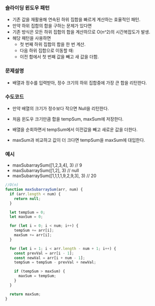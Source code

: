 ### 슬라이딩 윈도우 패턴

- 기존 값을 재활용해 연속된 하위 집합을 빠르게 계산하는 효율적인 패턴.
- 만약 하위 집합의 합을 구하는 문제가 있다면
- 기존 방식은 모든 하위 집합의 합을 계산하므로 O(n^2)의 시간복잡도가 발생.
- 해당 패턴을 사용하면
  - 첫 번째 하위 집합의 합을 한 번 계산.
  - 다음 하위 집합으로 이동할 때:
  - 이전 합에서 첫 번째 값을 빼고 새 값을 더함.

### 문제설명

- 배열과 정수를 입력받아, 정수 크기의 하위 집합중에 가장 큰 합을 리턴한다.

### 수도코드

- 만약 배열의 크기가 정수보다 작으면 Null을 리턴한다.
- 처음 윈도우 크기만큼 합을 tempSum, maxSum에 저장한다.

- 배열을 순회하면서 tempSum에서 이전값을 빼고 새로운 값을 더한다.
- maxSum과 비교하고 값이 더 크다면 tempSum을 maxSum에 대입한다.

### 예시

- maxSubarraySum([1,2,3,4], 3) // 9
- maxSubarraySum([1,2], 3) // null
- maxSubarraySum([1,1,1,1,9,2,9,3], 3) // 20

```javascript
//O(n)
function maxSubarraySum(arr, num) {
  if (arr.length < num) {
    return null;
  }

  let tempSum = 0;
  let maxSum = 0;

  for (let i = 0; i < num; i++) {
    tempSum += arr[i];
    maxSum += arr[i];
  }

  for (let i = 1; i < arr.length - num + 1; i++) {
    const prevVal = arr[i - 1];
    const newVal = arr[i + num - 1];
    tempSum = tempSum - prevVal + newVal;

    if (tempSum > maxSum) {
      maxSum = tempSum;
    }
  }

  return maxSum;
}
```
